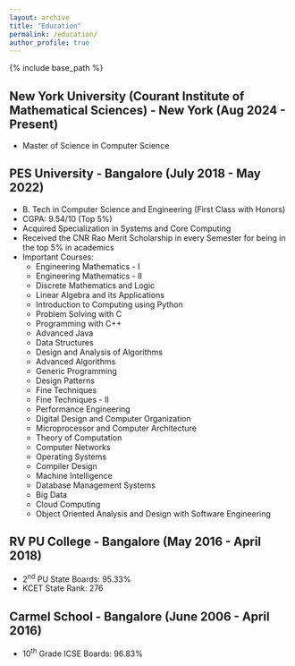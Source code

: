 ```yaml
---
layout: archive
title: "Education"
permalink: /education/
author_profile: true
---
```


{% include base_path %}

## New York University (Courant Institute of Mathematical Sciences) - New York (Aug 2024 - Present)
 * Master of Science in Computer Science

## PES University - Bangalore (July 2018 - May 2022)
 * B. Tech in Computer Science and Engineering (First Class with Honors)
 * CGPA: 9.54/10 (Top 5%)
 * Acquired Specialization in Systems and Core Computing
 * Received the CNR Rao Merit Scholarship in every Semester for being in the top 5% in academics
 * Important Courses:
    * Engineering Mathematics - I
    * Engineering Mathematics - II
    * Discrete Mathematics and Logic
    * Linear Algebra and its Applications
    * Introduction to Computing using Python
    * Problem Solving with C
    * Programming with C++
    * Advanced Java
    * Data Structures
    * Design and Analysis of Algorithms
    * Advanced Algorithms
    * Generic Programming
    * Design Patterns
    * Fine Techniques
    * Fine Techniques - II
    * Performance Engineering
    * Digital Design and Computer Organization
    * Microprocessor and Computer Architecture
    * Theory of Computation
    * Computer Networks
    * Operating Systems
    * Compiler Design
    * Machine Intelligence
    * Database Management Systems
    * Big Data
    * Cloud Computing
    * Object Oriented Analysis and Design with Software Engineering


## RV PU College - Bangalore (May 2016 - April 2018)
 * 2<sup>nd</sup> PU State Boards: 95.33%
 * KCET State Rank: 276

## Carmel School - Bangalore (June 2006 - April 2016)
 * 10<sup>th</sup> Grade ICSE Boards: 96.83%

